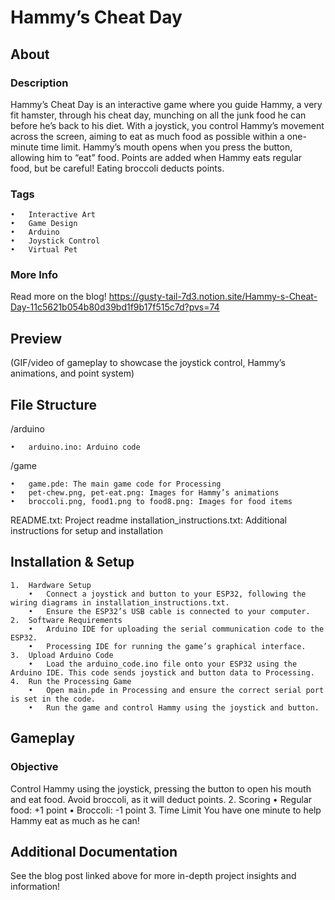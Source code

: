 
# Hammy’s Cheat Day

## About

### Description
Hammy’s Cheat Day is an interactive game where you guide Hammy, a very fit hamster, through his cheat day, munching on all the junk food he can before he’s back to his diet. With a joystick, you control Hammy’s movement across the screen, aiming to eat as much food as possible within a one-minute time limit. Hammy’s mouth opens when you press the button, allowing him to “eat” food. Points are added when Hammy eats regular food, but be careful! Eating broccoli deducts points.

### Tags

	•	Interactive Art
	•	Game Design
	•	Arduino
	•	Joystick Control
	•	Virtual Pet

### More Info
Read more on the blog!
https://gusty-tail-7d3.notion.site/Hammy-s-Cheat-Day-11c5621b054b80d39bd1f9b17f515c7d?pvs=74

## Preview

(GIF/video of gameplay to showcase the joystick control, Hammy’s animations, and point system)

## File Structure

 /arduino

	•	arduino.ino: Arduino code
  /game
  
 	•	game.pde: The main game code for Processing
	•	pet-chew.png, pet-eat.png: Images for Hammy’s animations
	•	broccoli.png, food1.png to food8.png: Images for food items
README.txt: Project readme
installation_instructions.txt: Additional instructions for setup and installation

## Installation & Setup

	1.	Hardware Setup
		•	Connect a joystick and button to your ESP32, following the wiring diagrams in installation_instructions.txt.
		•	Ensure the ESP32’s USB cable is connected to your computer.
	2.	Software Requirements
		•	Arduino IDE for uploading the serial communication code to the ESP32.
		•	Processing IDE for running the game’s graphical interface.
	3.	Upload Arduino Code
		•	Load the arduino_code.ino file onto your ESP32 using the Arduino IDE. This code sends joystick and button data to Processing.
	4.	Run the Processing Game
		•	Open main.pde in Processing and ensure the correct serial port is set in the code.
		•	Run the game and control Hammy using the joystick and button.

## Gameplay

### Objective
Control Hammy using the joystick, pressing the button to open his mouth and eat food. Avoid broccoli, as it will deduct points.
	2.	Scoring
	•	Regular food: +1 point
	•	Broccoli: -1 point
	3.	Time Limit
You have one minute to help Hammy eat as much as he can!

## Additional Documentation

See the blog post linked above for more in-depth project insights and information!
